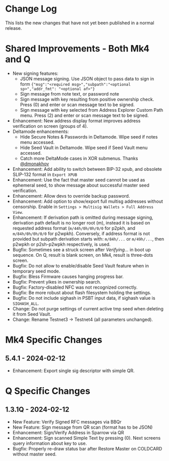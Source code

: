 # Change Log

This lists the new changes that have not yet been published in a normal release.


# Shared Improvements - Both Mk4 and Q

- New signing features:
    - JSON message signing. Use JSON object to pass data to sign in form
        `{"msg":"<required msg>","subpath":"<optional sp>","addr_fmt": "<optional af>"}`
    - Sign message from note text, or password note
    - Sign message with key resulting from positive ownership check. Press (0) and
      enter or scan message text to be signed.
    - Sign message with key selected from Address Explorer Custom Path menu. Press (2) and
      enter or scan message text to be signed.
- Enhancement: New address display format improves address verification on screen (groups of 4).
- Deltamode enhancements:
    - Hide Secure Notes & Passwords in Deltamode. Wipe seed if notes menu accessed. 
    - Hide Seed Vault in Deltamode. Wipe seed if Seed Vault menu accessed. 
    - Catch more DeltaMode cases in XOR submenus. Thanks [@dmonakhov](https://github.com/dmonakhov)
- Enhancement: Add ability to switch between BIP-32 xpub, and obsolete
  SLIP-132 format in `Export XPUB`
- Enhancement: Use the fact that master seed cannot be used as ephemeral seed, to show message 
  about successful master seed verification.
- Enhancement: Allow devs to override backup password.
- Enhancement: Add option to show/export full multisg addresses without censorship. Enable
  in `Settings > Multisig Wallets > Full Address View`.
- Enhancement: If derivation path is omitted during message signing, derivation path
  default is no longer root (m), instead it is based on requested address format
  (`m/44h/0h/0h/0/0` for p2pkh, and `m/84h/0h/0h/0/0` for p2wpkh). Conversely,
  if address format is not provided but subpath derivation starts with:
  `m/84h/...` or `m/49h/...`, then p2wpkh or p2sh-p2wpkh respectively, is used.
- Bugfix: Sometimes see a struck screen after _Verifying..._ in boot up sequence.
  On Q, result is blank screen, on Mk4, result is three-dots screen.
- Bugfix: Do not allow to enable/disable Seed Vault feature when in temporary seed mode.
- Bugfix: Bless Firmware causes hanging progress bar.
- Bugfix: Prevent yikes in ownership search.
- Bugfix: Factory-disabled NFC was not recognized correctly.
- Bugfix: Be more robust about flash filesystem holding the settings.
- Bugfix: Do not include sighash in PSBT input data, if sighash value is `SIGHASH_ALL`.
- Change: Do not purge settings of current active tmp seed when deleting it from Seed Vault.
- Change: Rename Testnet3 -> Testnet4 (all parameters unchanged).


# Mk4 Specific Changes

## 5.4.1 - 2024-02-12

- Enhancement: Export single sig descriptor with simple QR.


# Q Specific Changes

## 1.3.1Q - 2024-02-12

- New Feature: Verify Signed RFC messages via BBQr
- New Feature: Sign message from QR scan (format has to be JSON)
- Enhancement: Sign/Verify Address in Sparrow via QR
- Enhancement: Sign scanned Simple Text by pressing (0). Next screens query information
  about key to use.
- Bugfix: Properly re-draw status bar after Restore Master on COLDCARD without master seed.
